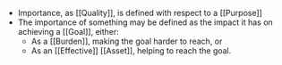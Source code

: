 - Importance, as [[Quality]], is defined with respect to a [[Purpose]]
- The importance of something may be defined as the impact it has on achieving a [[Goal]], either:
	- As a [[Burden]], making the goal harder to reach, or
	- As an [[Effective]] [[Asset]], helping to reach the goal.